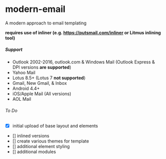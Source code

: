 # modern-email
A modern approach to email templating

**requires use of inliner (e.g. https://putsmail.com/inliner or Litmus inlining tool)**

##### Support
- Outlook 2002-2016, outlook.com & Windows Mail (Outlook Express & DPI versions **are supported**)
- Yahoo Mail
- Lotus 8.5+ (Lotus 7 **not supported**)
- Gmail, New Gmail, & Inbox
- Android 4.4+
- iOS/Apple Mail (All versions)
- AOL Mail

###### To Do
- [x] initial upload of base layout and elements
- [] inlined versions
- [] create various themes for template
- [] additional element styling
- [] additional modules

